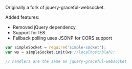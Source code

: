Originally a fork of jquery-graceful-websocket.

Added features:

* Removed jQuery dependency
* Support for IE8
* Fallback polling uses JSONP for CORS support

```js
var simpleSocket = require('simple-socket');
var ws = simpleSocket.init(ws://localhost/blah);

// handlers are the same as jquery-graceful-websocket

```
